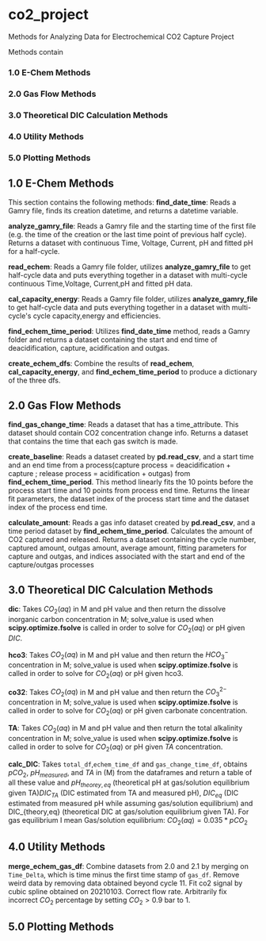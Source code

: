 # co2_project
Methods for Analyzing Data for Electrochemical CO2 Capture Project

Methods contain 

### 1.0 E-Chem Methods
### 2.0 Gas Flow Methods
### 3.0 Theoretical DIC Calculation Methods
### 4.0 Utility Methods
### 5.0 Plotting Methods

## 1.0 E-Chem Methods

This section contains the following methods:
**find_date_time**: Reads a Gamry file, finds its creation datetime, and returns a datetime variable.

**analyze_gamry_file**: Reads a Gamry file and the starting time of the first file (e.g. the time of the creation or the last time point of previous half cycle). Returns a dataset with continuous Time, Voltage, Current, pH and fitted pH for a half-cycle.

**read_echem**: Reads a Gamry file folder, utilizes **analyze_gamry_file** to get half-cycle data and puts everything together in a dataset with multi-cycle continuous Time,Voltage, Current,pH and fitted pH data.

**cal_capacity_energy**: Reads a Gamry file folder, utilizes **analyze_gamry_file** to get half-cycle data and puts everything together in a dataset with multi-cycle's cycle capacity,energy and efficiencies.

**find_echem_time_period**: Utilizes **find_date_time** method, reads a Gamry folder and returns a dataset containing the start and end time of deacidification, capture, acidification and outgas.

**create_echem_dfs**: Combine the results of **read_echem**, **cal_capacity_energy**, and **find_echem_time_period** to produce a dictionary of the three dfs.



## 2.0 Gas Flow Methods

**find_gas_change_time**: Reads a dataset that has a time_attribute. This dataset should contain CO2 concentration change info. Returns a dataset that contains the time that each gas switch is made.

**create_baseline**: Reads a dataset created by **pd.read_csv**, and a start time and an end time from a process(capture process = deacidification + capture ; release process = acidification + outgas) from **find_echem_time_period**. This method linearly fits the 10 points before the process start time and 10 points from process end time. Returns the linear fit parameters, the dataset index of the process start time and the dataset index of the process end time.

**calculate_amount**: Reads a gas info dataset created by **pd.read_csv**, and a time period dataset by **find_echem_time_period**. Calculates the amount of CO2 captured and released. Returns a dataset containing the cycle number, captured amount, outgas amount, average amount, fitting parameters for capture and outgas, and indices associated with the start and end of the capture/outgas processes


## 3.0 Theoretical DIC Calculation Methods

**dic**: Takes $CO_2(aq)$ in M and pH value and then return the dissolve inorganic carbon concentration in M; solve_value is used when **scipy.optimize.fsolve** is called in order to solve for $CO_2(aq)$ or pH given $DIC$.

**hco3**: Takes $CO_2(aq)$ in M and pH value and then return the $HCO_3^-$ concentration in M; solve_value is used when **scipy.optimize.fsolve** is called in order to solve for $CO_2(aq)$ or pH given hco3.

**co32**: Takes $CO_2(aq)$ in M and pH value and then return the $CO_3^{2-}$ concentration in M; solve_value is used when **scipy.optimize.fsolve** is called in order to solve for $CO_2(aq)$ or pH given carbonate concentration.

**TA**: Takes $CO_2(aq)$ in M and pH value and then return the total alkalinity concentration in M; solve_value is used when **scipy.optimize.fsolve** is called in order to solve for $CO_2(aq)$ or pH given $TA$ concentration.

**calc_DIC**: Takes `total_df`,`echem_time_df` and `gas_change_time_df`, obtains $pCO_2$, $pH_{measured}$, and $TA$ in (M) from the dataframes and return a table of all these value and $pH_{theorey,eq}$ (theoretical pH at gas/solution equilibrium given TA)$DIC_{TA}$ (DIC estimated from TA and measured pH), $DIC_{eq}$ (DIC estimated from measured pH while assuming gas/solution equilibrium) and DIC_{theory,eq} (theoretical DIC at gas/solution equilibrium given TA). For gas equilibrium I mean Gas/solution equilibrium: $CO_2(aq) =0.035 * pCO_2$


## 4.0 Utility Methods

**merge_echem_gas_df**: Combine datasets from 2.0 and 2.1 by merging on `Time_Delta`, which is time minus the first time stamp of `gas_df`. Remove weird data by removing data obtained beyond cycle 11. Fit co2 signal by cubic spline obtained on 20210103. Correct flow rate. Arbitrarily fix incorrect $CO_2$ percentage by setting $CO_2>0.9$ bar to 1.


## 5.0 Plotting Methods